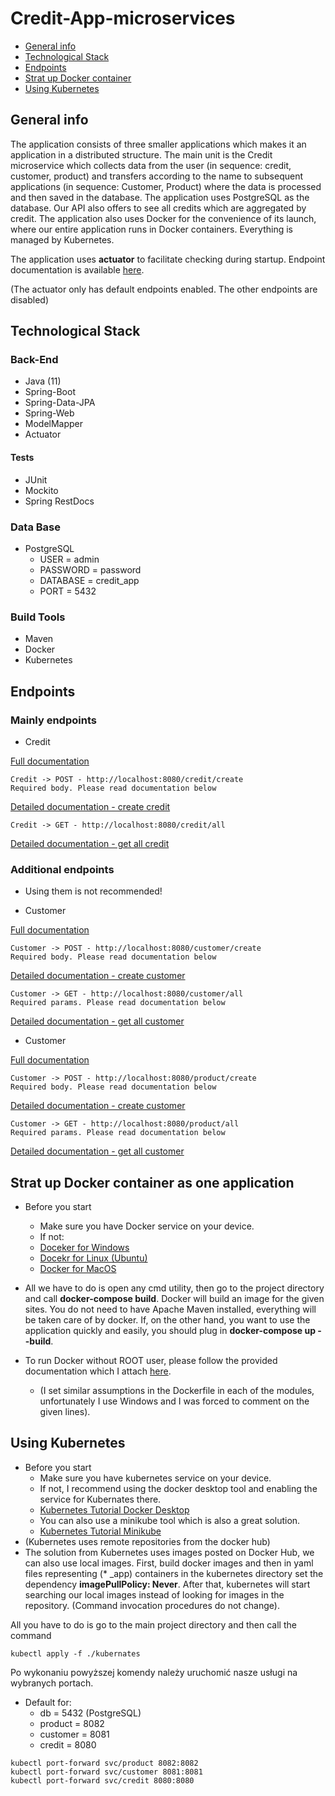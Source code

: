 # Credit-App-microservices
* [General info](#general-info)
* [Technological Stack](#technological-stack)
* [Endpoints](#endpoints)
* [Strat up Docker container](#strat-up-docker-container-as-one-application)
* [Using Kubernetes](#using-kubernetes)

## General info
The application consists of three smaller applications which makes it an application in a distributed structure.
The main unit is the Credit microservice which collects data from the user (in sequence: credit, customer, product) and
transfers according to the name to subsequent applications (in sequence: Customer, Product) where the data is processed and then saved in the database.
The application uses PostgreSQL as the database. Our API also offers to see all credits which are aggregated by credit.
The application also uses Docker for the convenience of its launch, where our entire application runs in Docker containers.
Everything is managed by Kubernetes.

The application uses <b>actuator</b> to facilitate checking during startup.
Endpoint documentation is available [here](https://docs.spring.io/spring-boot/docs/current/reference/html/production-ready-features.html).

(The actuator only has default endpoints enabled. The other endpoints are disabled)

## Technological Stack
### Back-End
* Java (11)
* Spring-Boot
* Spring-Data-JPA
* Spring-Web
* ModelMapper
* Actuator
#### Tests
* JUnit
* Mockito
* Spring RestDocs
### Data Base
* PostgreSQL
  - USER = admin
  - PASSWORD = password
  - DATABASE = credit_app
  - PORT = 5432
### Build Tools
* Maven
* Docker
* Kubernetes

## Endpoints

### Mainly endpoints

* Credit

[Full documentation](https://github.com/Kamil-java/credit-app-microservices/tree/master/credit/documentation/endpoints)

```
Credit -> POST - http://localhost:8080/credit/create
Required body. Please read documentation below
```
[Detailed documentation - create credit](https://github.com/Kamil-java/credit-app-microservices/tree/master/credit/documentation/endpoints/create-credit)

```
Credit -> GET - http://localhost:8080/credit/all 
```
[Detailed documentation - get all credit](https://github.com/Kamil-java/credit-app-microservices/tree/master/credit/documentation/endpoints/get-all-credit-with-details)

### Additional endpoints

* Using them is not recommended!

* Customer

[Full documentation](https://github.com/Kamil-java/credit-app-microservices/tree/master/customer/documentation/endpoints)

```
Customer -> POST - http://localhost:8080/customer/create 
Required body. Please read documentation below
```
[Detailed documentation - create customer](https://github.com/Kamil-java/credit-app-microservices/tree/master/customer/documentation/endpoints/customer-save)

```
Customer -> GET - http://localhost:8080/customer/all 
Required params. Please read documentation below
```
[Detailed documentation - get all customer](https://github.com/Kamil-java/credit-app-microservices/tree/master/customer/documentation/endpoints/get-list-of-customer)

* Customer

[Full documentation](https://github.com/Kamil-java/credit-app-microservices/tree/master/product/documentation/endpoints)

```
Customer -> POST - http://localhost:8080/product/create 
Required body. Please read documentation below
```
[Detailed documentation - create customer](https://github.com/Kamil-java/credit-app-microservices/tree/master/product/documentation/endpoints/create-product)

```
Customer -> GET - http://localhost:8080/product/all
Required params. Please read documentation below
```
[Detailed documentation - get all customer](https://github.com/Kamil-java/credit-app-microservices/tree/master/product/documentation/endpoints/get-list-of-products)

## Strat up Docker container as one application

* Before you start
  - Make sure you have Docker service on your device.
  - If not:
   * [Doceker for Windows](https://docs.docker.com/docker-for-windows/install/)
   * [Docekr for Linux (Ubuntu)](https://docs.docker.com/engine/install/ubuntu/)
   * [Docker for MacOS](https://docs.docker.com/docker-for-mac/install/)

* All we have to do is open any cmd utility, then go to the project directory and call <b>docker-compose build</b>. Docker will build an image for the given sites. You do not need to have Apache Maven installed, everything will be taken care of by docker. If, on the other hand, you want to use the application quickly and easily, you should plug in <b>docker-compose up --build</b>.

* To run Docker without ROOT user, please follow the provided documentation which I attach [here](https://docs.docker.com/engine/install/linux-postinstall/).
  - (I set similar assumptions in the Dockerfile in each of the modules, unfortunately I use Windows and I was forced to comment on the given lines).

## Using Kubernetes

* Before you start
  - Make sure you have kubernetes service on your device.
  - If not, I recommend using the docker desktop tool and enabling the service for Kubernates there.
  - [Kubernetes Tutorial Docker Desktop](https://docs.docker.com/docker-for-windows/#kubernetes)  
  - You can also use a minikube tool which is also a great solution.
  - [Kubernetes Tutorial Minikube](https://minikube.sigs.k8s.io/docs/start/)
* (Kubernetes uses remote repositories from the docker hub)
* The solution from Kubernetes uses images posted on Docker Hub, we can also use local images.
First, build docker images and then in yaml files representing (* _app) containers in the kubernetes directory set the dependency <b>imagePullPolicy: Never</b>. After that, kubernetes will start searching our local images instead of looking for images in the repository. (Command invocation procedures do not change).

All you have to do is go to the main project directory and then call the command
```
kubectl apply -f ./kubernates
```
Po wykonaniu powyższej komendy należy uruchomić nasze usługi na wybranych portach.
  - Default for:
      * db = 5432 (PostgreSQL)
      * product = 8082
      * customer = 8081
      * credit = 8080
```
kubectl port-forward svc/product 8082:8082
kubectl port-forward svc/customer 8081:8081
kubectl port-forward svc/credit 8080:8080
```
